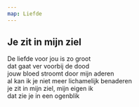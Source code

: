 ```yaml
---
map: Liefde
---
```


## Je zit in mijn ziel

De liefde voor jou is zo groot \
dat gaat ver voorbij de dood \
jouw bloed stroomt door mijn aderen \
al kan ik je niet meer lichamelijk benaderen \
je zit in mijn ziel, mijn eigen ik \
dat zie je in een ogenblik
